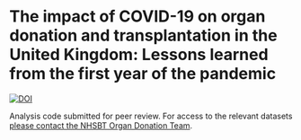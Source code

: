 # The impact of COVID-19 on organ donation and transplantation in the United Kingdom: Lessons learned from the first year of the pandemic

[![DOI](https://zenodo.org/badge/460814461.svg)](https://zenodo.org/badge/latestdoi/460814461)

Analysis code submitted for peer review. For access to the relevant datasets [please contact the NHSBT Organ Donation Team](https://www.odt.nhs.uk/statistics-and-reports/access-data/).
